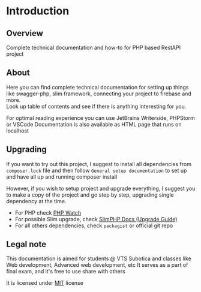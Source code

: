 # Introduction

<!--Writerside adds this topic when you create a new documentation project.
You can use it as a sandbox to play with Writerside features, and remove it from the TOC when you don't need it anymore.-->

## Overview
Complete technical documentation and how-to for PHP based RestAPI project

## About
Here you can find complete technical documentation for setting up things like swagger-php, slim framework, connecting your project to firebase and more. <br/>
Look up table of contents and see if there is anything interesting for you.

<tip>
    For optimal reading experience you can use JetBrains Writerside, PHPStorm or VSCode
    Documentation is also available as HTML page that runs on localhost
</tip>

## Upgrading

If you want to try out this project, I suggest to install all dependencies from `composer.lock` file and then follow
`General setup documentation` to set up and have all up and running
<tabs>
    <tab title="Install from lock">
        <code-block lang="bash">composer install</code-block>
    </tab>
</tabs>

However, if you wish to setup project and upgrade everything, I suggest you to make a copy of the project and go step by step, upgrading single dependency at the time.

- For PHP check [PHP Watch](https://php.watch/versions)
- For possible Slim upgrade, check [SlimPHP Docs (Upgrade Guide)](https://www.slimframework.com/docs/v4/start/upgrade.html)
- For all others dependencies, check `packagist` or official git repo

## Legal note
This documentation is aimed for students @ VTS Subotica and classes like Web development, Advanced web development, etc
It serves as a part of final exam, and it's free to use share with others

It is licensed under [MIT](https://opensource.org/license/mit) license